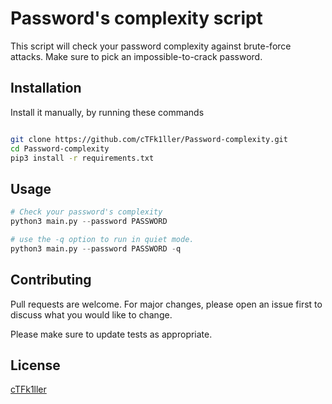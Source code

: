 # Password's complexity script

This script will check your password complexity against brute-force attacks. Make sure to pick an impossible-to-crack password.

## Installation
Install it manually, by running these commands 

```bash

git clone https://github.com/cTFk1ller/Password-complexity.git
cd Password-complexity
pip3 install -r requirements.txt


```

## Usage

```python
# Check your password's complexity 
python3 main.py --password PASSWORD 

# use the -q option to run in quiet mode.
python3 main.py --password PASSWORD -q

```

## Contributing

Pull requests are welcome. For major changes, please open an issue first
to discuss what you would like to change.

Please make sure to update tests as appropriate.

## License

[cTFk1ller](https://github.com/cTFk1ller)
